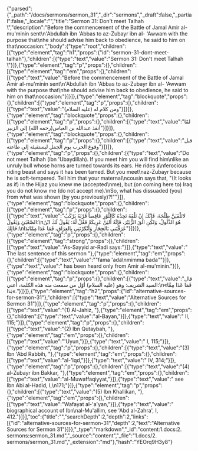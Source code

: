 {"parsed":{"_path":"/docs/sermons/sermon_31","_dir":"sermons","_draft":false,"_partial":false,"_locale":"","title":"Sermon 31:  Don't meet Talhah \\","description":"Before the commencement of the Battle of Jamal Amir al-mu'minin sent\n'Abdullah ibn 'Abbas to az-Zubayr ibn al- 'Awwam with the purpose that\nhe should advise him back to obedience, he said to him on that\noccasion:","body":{"type":"root","children":[{"type":"element","tag":"h1","props":{"id":"sermon-31-dont-meet-talhah"},"children":[{"type":"text","value":"Sermon 31:  Don't meet Talhah \\"}]},{"type":"element","tag":"p","props":{},"children":[{"type":"element","tag":"em","props":{},"children":[{"type":"text","value":"Before the commencement of the Battle of Jamal Amir al-mu'minin sent\n'Abdullah ibn 'Abbas to az-Zubayr ibn al- 'Awwam with the purpose that\nhe should advise him back to obedience, he said to him on that\noccasion:"}]}]},{"type":"element","tag":"blockquote","props":{},"children":[{"type":"element","tag":"p","props":{},"children":[{"type":"text","value":"ومن كلام له (عليه السلام)"}]}]},{"type":"element","tag":"blockquote","props":{},"children":[{"type":"element","tag":"p","props":{},"children":[{"type":"text","value":"لمّا أنفذ عبدالله بن العباس(رحمه الله) إلى الزبير"}]}]},{"type":"element","tag":"blockquote","props":{},"children":[{"type":"element","tag":"p","props":{},"children":[{"type":"text","value":"قبل وقوع الحرب يوم الجمل ليستفيئه إلى طاعته"}]}]},{"type":"element","tag":"p","props":{},"children":[{"type":"text","value":"Do not meet Talhah (ibn 'Ubaydillah). If you meet him you will find him\nlike an unruly bull whose horns are turned towards its ears. He rides a\nferocious riding beast and says it has been tamed. But you meet\naz-Zubayr because he is soft-tempered. Tell him that your maternal\ncousin says that, \"(It looks as if) in the Hijaz you knew me (accepted\nme), but (on coming here to) Iraq you do not know me (do not accept me).\nSo, what has dissuaded (you) from what was shown (by you previously)?!\""}]},{"type":"element","tag":"blockquote","props":{},"children":[{"type":"element","tag":"p","props":{},"children":[{"type":"text","value":"لاتَلْقَيَنَّ طَلْحَةَ، فَإِنَّكَ إِنْ تَلْقَهُ تَجِدْهُ كَالثَّوْرِ عَاقِصاً قَرْنَهُ يَرْكَبُ الصَّعْبَئِ وَيَقُولُ:\nهُوَ الذَّلُولُ، وَلكِنِ القَ الزُّبَيْرَ، فَإِنَّهُ أَليَنُ عَرِيكَةً فَقُلْ لَهُ: يَقُولُ لَكَ ابْنُ خَالِكَ:\nعَرَفْتَني بَالحِجَازِ وَأَنْكَرْتَنِي بِالعِرَاقِ، فَمَا عَدَا مِمَّابَدَا"}]}]},{"type":"element","tag":"p","props":{},"children":[{"type":"element","tag":"strong","props":{},"children":[{"type":"text","value":"As-Sayyid ar-Radi says:"}]},{"type":"text","value":" The last sentence of this sermon "},{"type":"element","tag":"em","props":{},"children":[{"type":"text","value":"\"fama 'ada\nmimma bada\""}]},{"type":"text","value":" has been heard only from Amir al-mu'minin."}]},{"type":"element","tag":"blockquote","props":{},"children":[{"type":"element","tag":"p","props":{},"children":[{"type":"text","value":"قال السيد الشريف: وهو (عليه السلام) أوّل من سمعت منه هذه الكلمة، أعني:\n«فَمَا عَدَا مِمَّا بَدَا«."}]}]},{"type":"element","tag":"h2","props":{"id":"alternative-sources-for-sermon-31"},"children":[{"type":"text","value":"Alternative Sources for Sermon 31"}]},{"type":"element","tag":"p","props":{},"children":[{"type":"text","value":"(1) Al-Jahiz, "},{"type":"element","tag":"em","props":{},"children":[{"type":"text","value":"al-Bayan,"}]},{"type":"text","value":" II, 115;"}]},{"type":"element","tag":"p","props":{},"children":[{"type":"text","value":"(2) Ibn Qutaybah, "},{"type":"element","tag":"em","props":{},"children":[{"type":"text","value":"'Uyun,"}]},{"type":"text","value":" I, 115;"}]},{"type":"element","tag":"p","props":{},"children":[{"type":"text","value":"(3) Ibn 'Abd Rabbih, "},{"type":"element","tag":"em","props":{},"children":[{"type":"text","value":"al-'Iqd,"}]},{"type":"text","value":" IV, 314;"}]},{"type":"element","tag":"p","props":{},"children":[{"type":"text","value":"(4) al-Zubayr ibn Bakkar, "},{"type":"element","tag":"em","props":{},"children":[{"type":"text","value":"al-Muwaffaqiyyat,"}]},{"type":"text","value":" see Ibn Abi al-Hadid, I,\n171;"}]},{"type":"element","tag":"p","props":{},"children":[{"type":"text","value":"(5) Ibn Khallikan, "},{"type":"element","tag":"em","props":{},"children":[{"type":"text","value":"Wafayat al-'a'yan,"}]},{"type":"text","value":" biographical account of Ibn\nal-Mu'allim, see 'Abd al-Zahra', I, 412."}]}],"toc":{"title":"","searchDepth":2,"depth":2,"links":[{"id":"alternative-sources-for-sermon-31","depth":2,"text":"Alternative Sources for Sermon 31"}]}},"_type":"markdown","_id":"content:1.docs:2. sermons:sermon_31.md","_source":"content","_file":"1.docs/2. sermons/sermon_31.md","_extension":"md"},"hash":"YEOrq9H3y8"}